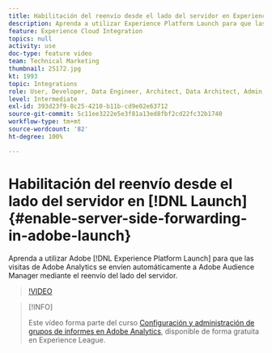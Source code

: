 ```yaml
---
title: Habilitación del reenvío desde el lado del servidor en Experience Platform Launch
description: Aprenda a utilizar Experience Platform Launch para que las visitas de Adobe Analytics se envíen automáticamente a Adobe Audience Manager mediante el reenvío del lado del servidor.
feature: Experience Cloud Integration
topics: null
activity: use
doc-type: feature video
team: Technical Marketing
thumbnail: 25172.jpg
kt: 1993
topic: Integrations
role: User, Developer, Data Engineer, Architect, Data Architect, Admin, Leader
level: Intermediate
exl-id: 393d23f9-8c25-4210-b11b-cd9e02e63712
source-git-commit: 5c11ee3222e5e3f81a13ed8fbf2cd22fc32b1740
workflow-type: tm+mt
source-wordcount: '82'
ht-degree: 100%

---
```


# Habilitación del reenvío desde el lado del servidor en [!DNL Launch] {#enable-server-side-forwarding-in-adobe-launch}

Aprenda a utilizar Adobe [!DNL Experience Platform Launch] para que las visitas de Adobe Analytics se envíen automáticamente a Adobe Audience Manager mediante el reenvío del lado del servidor.

>[!VIDEO](https://video.tv.adobe.com/v/25172?quality=12)

>[!INFO]
>
> Este vídeo forma parte del curso [Configuración y administración de grupos de informes en Adobe Analytics](https://experienceleague.adobe.com/?recommended=Analytics-A-1-2021.1.administration&amp;lang=es), disponible de forma gratuita en Experience League.
